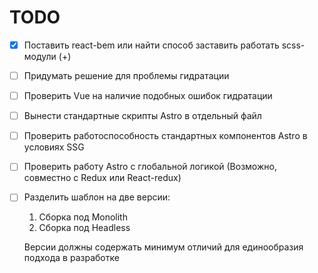 # TODO

- [x] Поставить react-bem или найти способ заставить работать scss-модули (+)
- [ ] Придумать решение для проблемы гидратации 
- [ ] Проверить Vue на наличие подобных ошибок гидратации
- [ ] Вынести стандартные скрипты Astro в отдельный файл
- [ ] Проверить работоспособность стандартных компонентов Astro в условиях SSG
- [ ] Проверить работу Astro с глобальной логикой (Возможно, совместно с Redux или React-redux)
- [ ] Разделить шаблон на две версии: 
    1) Сборка под Monolith
    2) Сборка под Headless

  Версии должны содержать минимум отличий для единообразия подхода в разработке
